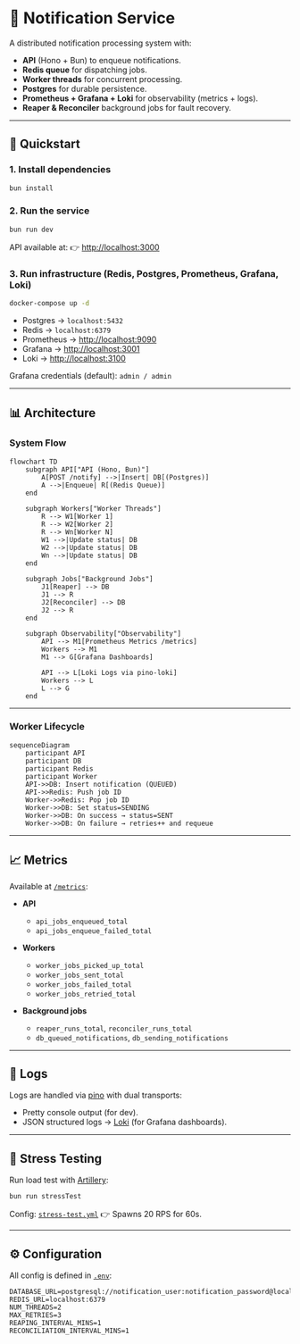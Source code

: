 # 📡 Notification Service

A distributed notification processing system with:

- **API** (Hono + Bun) to enqueue notifications.
- **Redis queue** for dispatching jobs.
- **Worker threads** for concurrent processing.
- **Postgres** for durable persistence.
- **Prometheus + Grafana + Loki** for observability (metrics + logs).
- **Reaper & Reconciler** background jobs for fault recovery.

---

## 🚀 Quickstart

### 1. Install dependencies

```sh
bun install
```

### 2. Run the service

```sh
bun run dev
```

API available at:
👉 [http://localhost:3000](http://localhost:3000)

### 3. Run infrastructure (Redis, Postgres, Prometheus, Grafana, Loki)

```sh
docker-compose up -d
```

- Postgres → `localhost:5432`
- Redis → `localhost:6379`
- Prometheus → [http://localhost:9090](http://localhost:9090)
- Grafana → [http://localhost:3001](http://localhost:3001)
- Loki → [http://localhost:3100](http://localhost:3100)

Grafana credentials (default): `admin / admin`

---

## 📊 Architecture

### System Flow

```mermaid
flowchart TD
    subgraph API["API (Hono, Bun)"]
        A[POST /notify] -->|Insert| DB[(Postgres)]
        A -->|Enqueue| R[(Redis Queue)]
    end

    subgraph Workers["Worker Threads"]
        R --> W1[Worker 1]
        R --> W2[Worker 2]
        R --> Wn[Worker N]
        W1 -->|Update status| DB
        W2 -->|Update status| DB
        Wn -->|Update status| DB
    end

    subgraph Jobs["Background Jobs"]
        J1[Reaper] --> DB
        J1 --> R
        J2[Reconciler] --> DB
        J2 --> R
    end

    subgraph Observability["Observability"]
        API --> M1[Prometheus Metrics /metrics]
        Workers --> M1
        M1 --> G[Grafana Dashboards]

        API --> L[Loki Logs via pino-loki]
        Workers --> L
        L --> G
    end
```

---

### Worker Lifecycle

```mermaid
sequenceDiagram
    participant API
    participant DB
    participant Redis
    participant Worker
    API->>DB: Insert notification (QUEUED)
    API->>Redis: Push job ID
    Worker->>Redis: Pop job ID
    Worker->>DB: Set status=SENDING
    Worker->>DB: On success → status=SENT
    Worker->>DB: On failure → retries++ and requeue
```

---

## 📈 Metrics

Available at [`/metrics`](http://localhost:3000/metrics):

- **API**
  - `api_jobs_enqueued_total`
  - `api_jobs_enqueue_failed_total`

- **Workers**
  - `worker_jobs_picked_up_total`
  - `worker_jobs_sent_total`
  - `worker_jobs_failed_total`
  - `worker_jobs_retried_total`

- **Background jobs**
  - `reaper_runs_total`, `reconciler_runs_total`
  - `db_queued_notifications`, `db_sending_notifications`

---

## 📜 Logs

Logs are handled via [pino](https://github.com/pinojs/pino) with dual transports:

- Pretty console output (for dev).
- JSON structured logs → [Loki](https://grafana.com/oss/loki/) (for Grafana dashboards).

---

## 🧪 Stress Testing

Run load test with [Artillery](https://artillery.io/):

```sh
bun run stressTest
```

Config: [`stress-test.yml`](./stress-test.yml)
👉 Spawns 20 RPS for 60s.

---

## ⚙️ Configuration

All config is defined in [`.env`](.env.example):

```env
DATABASE_URL=postgresql://notification_user:notification_password@localhost:5432/notification_db
REDIS_URL=localhost:6379
NUM_THREADS=2
MAX_RETRIES=3
REAPING_INTERVAL_MINS=1
RECONCILIATION_INTERVAL_MINS=1
```
